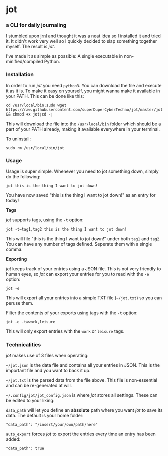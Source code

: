 # jot
### a CLI for daily journaling

I stumbled upon [jrnl](https://github.com/maebert/jrnl) and thought it was a neat idea so I installed it and tried it. It didn't work very well so I quickly decided to slap something together myself. The result is _jot_.

I've made it as simple as possible: A single executable in non-minified/compiled Python.

### Installation
In order to run _jot_ you need `python3`.
You can download the file and execute it as it is. To make it easy on yourself, you might wanna make it available in your PATH. This can be done like this:

```
cd /usr/local/bin;sudo wget https://raw.githubusercontent.com/superDuperCyberTechno/jot/master/jot && chmod +x jot;cd -;
```

This will download the file into the `/usr/local/bin` folder which should be a part of your PATH already, making it available everywhere in your terminal.

To uninstall:
```
sudo rm /usr/local/bin/jot
```

### Usage
Usage is super simple. Whenever you need to jot something down, simply do the following:
```
jot this is the thing I want to jot down!
```
You have now saved "this is the thing I want to jot down!" as an entry for today!

__Tags__

_jot_ supports tags, using the `-t` option:
```
jot -t=tag1,tag2 this is the thing I want to jot down!
```
This will file "this is the thing I want to jot down!" under both `tag1` and `tag2`. You can have any number of tags defined. Seperate them with a single comma.

__Exporting__

_jot_ keeps track of your entries using a JSON file. This is not very friendly to human eyes, so _jot_ can export your entries for you to read with the `-e` option:
```
jot -e
```
This will export all your entries into a simple TXT file (`~/jot.txt`) so you can peruse them. 

Filter the contents of your exports using tags with the `-t` option:
```
jot -e -t=work,leisure
```
This will only export entries with the `work` or `leisure` tags.

### Technicalities
_jot_ makes use of 3 files when operating:

`~/jot.json` is the data file and contains all your entries in JSON. This is the important file and you want to back it up.

`~/jot.txt` is the parsed data from the file above. This file is non-essential and can be re-generated at will.

`~/.config/jot/jot_config.json` is where _jot_ stores all settings. These can be edited to your liking:

`data_path` will let you define an __absolute__ path where you want _jot_ to save its data. The default is your home folder:
```
"data_path": "/insert/your/own/path/here"
```

`auto_export` forces _jot_ to export the entries every time an entry has been added:
```
"data_path": true
```
